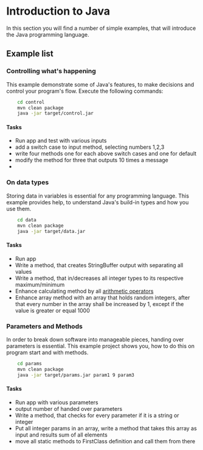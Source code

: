 # Introduction to Java

In this section you will find a number of simple examples, that will introduce the Java programming language.

## Example list

### Controlling what's happening
This example demonstrate some of Java's features, to make decisions and control your program's flow. Execute the following commands:
```bash
    cd control
    mvn clean package
    java -jar target/control.jar
```

#### Tasks
 * Run app and test with various inputs
 * add a switch case to input method, selecting numbers 1,2,3
 * write four methods one for each above switch cases and one for default
 * modify the method for three that outputs 10 times a message
 * 

### On data types
Storing data in variables is essential for any programming language. This example provides help, to understand Java's build-in types and how you use them.
```bash
    cd data
    mvn clean package
    java -jar target/data.jar
```

#### Tasks
 * Run app
 * Write a method, that creates StringBuffer output with separating all values
 * Write a method, that in/decreases all integer types to its respective maximum/minimum
 * Enhance calculating method by all [arithmetic operators](https://www.w3schools.com/java/java_operators.asp)
 * Enhance array method with an array that holds random integers, after that every number in the array shall be increased by 1, except if the value is greater or equal 1000

### Parameters and Methods
In order to break down software into manageable pieces, handing over parameters is essential. This example project shows you, how to do this on program start and with methods.
```bash
    cd params
    mvn clean package
    java -jar target/params.jar param1 9 param3
```

#### Tasks
 * Run app with various parameters
 * output number of handed over parameters
 * Write a method, that checks for every parameter if it is a string or integer
 * Put all integer params in an array, write a method that takes this array as input and results sum of all elements
 * move all static methods to FirstClass definition and call them from there
